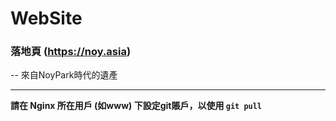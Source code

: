 # WebSite

### 落地頁 (https://noy.asia)

-- 來自NoyPark時代的遺產

-----

**請在 Nginx 所在用戶 (如www) 下設定git賬戶，以使用 `git pull`**
